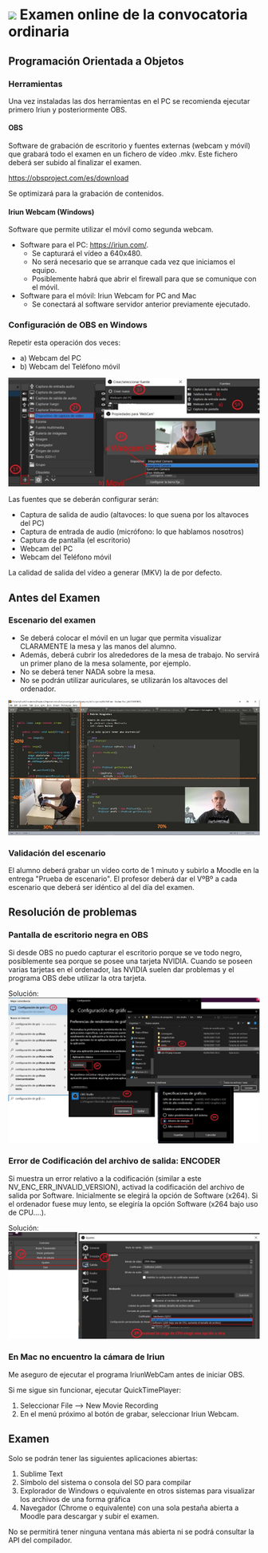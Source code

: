 # ![](https://raw.githubusercontent.com/DavidContrerasICAI/javaCourseExamples/master/images/logo.jpg) Examen online de la convocatoria ordinaria
## Programación Orientada a Objetos
### Herramientas

Una vez instaladas las dos herramientas en el PC se recomienda ejecutar primero Iriun y posteriormente OBS.

#### OBS
Software de grabación de escritorio y fuentes externas (webcam y móvil) que grabará todo el examen en un fichero de vídeo .mkv. Este fichero deberá ser subido al finalizar el examen.

https://obsproject.com/es/download

Se optimizará para la grabación de contenidos.

#### Iriun Webcam (Windows)
Software que permite utilizar el móvil como segunda webcam.

- Software para el PC: https://iriun.com/. 
	- Se capturará el vídeo a 640x480. 
	- No será necesario que se arranque cada vez que iniciamos el equipo.
	- Posiblemente habrá que abrir el firewall para que se comunique con el móvil.
- Software para el móvil: Iriun Webcam for PC and Mac
	- Se conectará al software servidor anterior previamente ejecutado.

### Configuración de OBS en Windows

Repetir esta operación dos veces:
- a) Webcam del PC
- b) Webcam del Teléfono móvil

![](https://raw.githubusercontent.com/DavidContrerasICAI/javaCourseExamples/master/00.tools/OBS.jpg) 

Las fuentes que se deberán configurar serán:
- Captura de salida de audio (altavoces: lo que suena por los altavoces del PC)
- Captura de entrada de audio (micrófono: lo que hablamos nosotros)
- Captura de pantalla (el escritorio)
- Webcam del PC
- Webcam del Teléfono móvil

La calidad de salida del vídeo a generar (MKV) la de por defecto.

## Antes del Examen

### Escenario del examen
- Se deberá colocar el móvil en un lugar que permita visualizar CLARAMENTE la mesa y las manos del alumno.
- Además, deberá cubrir los alrededores de la mesa de trabajo. No servirá un primer plano de la mesa solamente, por ejemplo.
- No se deberá tener NADA sobre la mesa.
- No se podrán utilizar auriculares, se utilizarán los altavoces del ordenador.

![](https://raw.githubusercontent.com/DavidContrerasICAI/javaCourseExamples/master/00.tools/DesktopNew.jpg) 

### Validación del escenario
El alumno deberá grabar un vídeo corto de 1 minuto y subirlo a Moodle en la entrega "Prueba de escenario". El profesor deberá dar el VºBº a cada escenario que deberá ser idéntico al del día del examen.

## Resolución de problemas
### Pantalla de escritorio negra en OBS

Si desde OBS no puedo capturar el escritorio porque se ve todo negro, posiblemente sea porque se posee una tarjeta NVIDIA. Cuando se poseen varias tarjetas en el ordenador, las NVIDIA suelen dar problemas y el programa OBS debe utilizar la otra tarjeta. 

Solución:
![](https://raw.githubusercontent.com/DavidContrerasICAI/javaCourseExamples/master/00.tools/OBSpantallaNegro.jpg)

### Error de Codificación del archivo de salida: ENCODER

Si muestra un error relativo a la codificación (similar a este NV_ENC_ERR_INVALID_VERSION), activad la codificación del archivo de salida por Software. Inicialmente se elegirá la opción de Software (x264). Si el ordenador fuese muy lento, se elegiría la opción Software (x264 bajo uso de CPU….).

Solución:
![](https://raw.githubusercontent.com/DavidContrerasICAI/javaCourseExamples/master/00.tools/OBSEncoder.jpg)


### En Mac no encuentro la cámara de Iriun

Me aseguro de ejecutar el programa IriunWebCam antes de iniciar OBS.

Si me sigue sin funcionar, ejecutar QuickTimePlayer:
1. Seleccionar File --> New Movie Recording
2. En el menú próximo al botón de grabar, seleccionar Iriun Webcam.


## Examen

Solo se podrán tener las siguientes aplicaciones abiertas:
1. Sublime Text
2. Símbolo del sistema o consola del SO para compilar
3. Explorador de Windows o equivalente en otros sistemas para visualizar los archivos de una forma gráfica
4. Navegador (Chrome o equivalente) con una sola pestaña abierta a Moodle para descargar y subir el examen.


No se permitirá tener ninguna ventana más abierta ni se podrá consultar la API del compilador.
